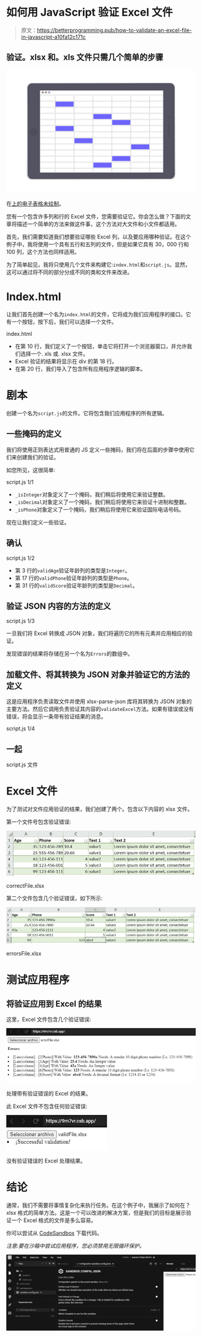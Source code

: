 # 如何用 JavaScript 验证 Excel 文件

> 原文：<https://betterprogramming.pub/how-to-validate-an-excel-file-in-javascript-a10fa12c171c>

## 验证。xlsx 和。xls 文件只需几个简单的步骤

![](img/934ab3d09eee5afff58f79a566f8eb05.png)

在[上的电子表格未绘制](https://undraw.co/)。

您有一个包含许多列和行的 Excel 文件，您需要验证它。你会怎么做？下面的文章将描述一个简单的方法来做这件事，这个方法对大文件和小文件都适用。

首先，我们需要知道我们想要验证哪些 Excel 列，以及要应用哪种验证。在这个例子中，我将使用一个具有五行和五列的文件，但是如果它具有 30，000 行和 100 列，这个方法也同样适用。

为了简单起见，我将只使用几个文件来构建它:`index.html`和`script.js`。显然，这可以通过将不同的部分分成不同的类和文件来改进。

# Index.html

让我们首先创建一个名为`index.html`的文件，它将成为我们应用程序的接口。它有一个按钮，按下后，我们可以选择一个文件。

index.html

*   在第 10 行，我们定义了一个按钮，单击它将打开一个浏览器窗口，并允许我们选择一个. xls 或. xlsx 文件。
*   Excel 验证的结果将显示在 div 的第 18 行。
*   在第 20 行，我们导入了包含所有应用程序逻辑的脚本。

# 剧本

创建一个名为`script.js`的文件。它将包含我们应用程序的所有逻辑。

## 一些掩码的定义

我们将使用正则表达式用普通的 JS 定义一些掩码，我们将在后面的步骤中使用它们来创建我们的验证。

如您所见，这很简单:

script.js 1/1

*   `_isInteger`对象定义了一个掩码，我们稍后将使用它来验证整数。
*   `_isDecimal`对象定义了一个掩码，我们稍后将使用它来验证十进制和整数。
*   `_isPhone`对象定义了一个掩码，我们稍后将使用它来验证国际电话号码。

现在让我们定义一些验证。

## 确认

script.js 1/2

*   第 3 行的`validAge`验证年龄列的类型是`Integer`。
*   第 17 行的`validPhone`验证年龄列的类型是`Phone`。
*   第 31 行的`validScore`验证年龄列的类型是`Decimal`。

## 验证 JSON 内容的方法的定义

script.js 1/3

一旦我们将 Excel 转换成 JSON 对象，我们将遍历它的所有元素并应用相应的验证。

发现错误的结果将存储在另一个名为`Errors`的数组中。

## 加载文件、将其转换为 JSON 对象并验证它的方法的定义

这是应用程序负责读取文件并使用 xlsx-parse-json 库将其转换为 JSON 对象的主要方法。然后它调用负责验证其内容的`validateExcel`方法。如果有错误或没有错误，将会显示一条带有验证结果的消息。

script.js 1/4

## 一起

script.js 文件

# Excel 文件

为了测试对文件应用验证的结果，我们创建了两个。包含以下内容的 xlsx 文件。

第一个文件号包含验证错误:

![](img/4ca1738b55165a7c0479c55a919f3124.png)

correctFile.xlsx

第二个文件包含几个验证错误，如下所示:

![](img/04cd0425d084be7c26b50194c40b367c.png)

errorsFile.xlsx

# 测试应用程序

## 将验证应用到 Excel 的结果

这里，Excel 文件包含几个验证错误:

![](img/2c853edfda5c1e2444c2ec73b763f3ed.png)

处理带有验证错误的 Excel 的结果。

此 Excel 文件不包含任何验证错误:

![](img/9fc55a6bda273d4ef8e90b9b43c1ce28.png)

没有验证错误的 Excel 处理结果。

# 结论

通常，我们不需要将事情复杂化来执行任务。在这个例子中，我展示了如何在？xlsx 格式的简单方法。这是一个可以改进的解决方案，但是我们的目标是展示验证一个 Excel 格式的文件是多么容易。

你可以尝试从 [CodeSandbox](https://codesandbox.io/s/autumn-https-9m7vr) 下载代码。

*注意:要在沙箱中尝试应用程序，您必须禁用无限循环保护。*

![](img/ec906251c38c1b38643a97a923e9adf6.png)